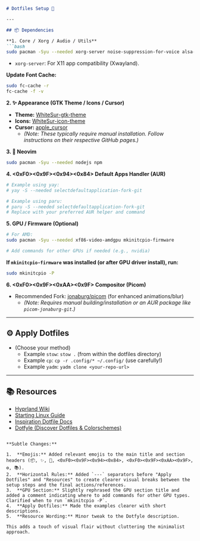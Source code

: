 ```markdown
# Dotfiles Setup 🚀

---

## 📦 Dependencies

**1. Core / Xorg / Audio / Utils**
```bash
sudo pacman -Syu --needed xorg-server noise-suppression-for-voice alsa-firmware python-pynvim topgrade ttf-symbola ttf-dejavu noto-fonts-emoji ttf-jetbrains-mono-nerd ttf-cascadia-code-nerd
```
*   `xorg-server`: For X11 app compatibility (Xwayland).

**Update Font Cache:**
```bash
sudo fc-cache -r
fc-cache -f -v
```

**2. ✨ Appearance (GTK Theme / Icons / Cursor)**
*   **Theme:** [WhiteSur-gtk-theme](https://github.com/vinceliuice/WhiteSur-gtk-theme)
*   **Icons:** [WhiteSur-icon-theme](https://github.com/vinceliuice/WhiteSur-icon-theme)
*   **Cursor:** [apple_cursor](https://github.com/ful1e5/apple_cursor)
    *   *(Note: These typically require manual installation. Follow instructions on their respective GitHub pages.)*

**3. 🔌 Neovim**
```bash
sudo pacman -Syu --needed nodejs npm
```

**4. <0xF0><0x9F><0x94><0x84> Default Apps Handler (AUR)**
```bash
# Example using yay:
# yay -S --needed selectdefaultapplication-fork-git

# Example using paru:
# paru -S --needed selectdefaultapplication-fork-git
# Replace with your preferred AUR helper and command
```

**5.  GPU / Firmware (Optional)**
```bash
# For AMD:
sudo pacman -Syu --needed xf86-video-amdgpu mkinitcpio-firmware

# Add commands for other GPUs if needed (e.g., nvidia)
```
**If `mkinitcpio-firmware` was installed (or after GPU driver install), run:**
```bash
sudo mkinitcpio -P
```

**6. <0xF0><0x9F><0xAA><0x9F> Compositor (Picom)**
*   Recommended Fork: [jonaburg/picom](https://github.com/jonaburg/picom?tab=readme-ov-file) (for enhanced animations/blur)
    *   *(Note: Requires manual building/installation or an AUR package like `picom-jonaburg-git`.)*

---

## ⚙️ Apply Dotfiles

*   (Choose your method)
    *   Example `stow`: `stow .` (from within the dotfiles directory)
    *   Example `cp`: `cp -r .config/* ~/.config/` (use carefully!)
    *   Example `yadm`: `yadm clone <your-repo-url>`

---

## 📚 Resources

*   [Hyprland Wiki](https://wiki.hyprland.org/)
*   [Starting Linux Guide](https://rlw.pages.dev/)
*   [Inspiration Dotfile Docs](https://dotfiles-docs.vercel.app/)
*   [Dotfyle (Discover Dotfiles & Colorschemes)](https://dotfyle.com/)
```

**Subtle Changes:**

1.  **Emojis:** Added relevant emojis to the main title and section headers (📦, ✨, 🔌, <0xF0><0x9F><0x94><0x84>, <0xF0><0x9F><0xAA><0x9F>, ⚙️, 📚).
2.  **Horizontal Rules:** Added `---` separators before "Apply Dotfiles" and "Resources" to create clearer visual breaks between the setup steps and the final actions/references.
3.  **GPU Section:** Slightly rephrased the GPU section title and added a comment indicating where to add commands for other GPU types. Clarified when to run `mkinitcpio -P`.
4.  **Apply Dotfiles:** Made the examples clearer with short descriptions.
5.  **Resource Wording:** Minor tweak to the Dotfyle description.

This adds a touch of visual flair without cluttering the minimalist approach.
